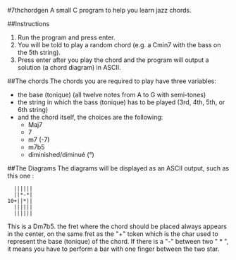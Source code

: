 #7thchordgen
A small C program to help you learn jazz chords.

##Instructions
1. Run the program and press enter.
2. You will be told to play a random chord (e.g. a Cmin7 with the bass on the 5th string).
3. Press enter after you play the chord and the program will output a solution (a chord diagram) in ASCII.

##The chords
The chords you are required to play have three variables:
* the base (tonique) (all twelve notes from A to G with semi-tones)
* the string in which the bass (tonique) has to be played (3rd, 4th, 5th, or 6th string)
* and the chord itself, the choices are the following:
  * Maj7
  * 7
  * m7 (-7)
  * m7b5
  * diminished/diminué (°)

##The Diagrams
The diagrams will be displayed as an ASCII output, such as this one :

```
  ||||||
  ||*-*|
10+||*||
  ||||||
  ||||||
```
This is a Dm7b5. the fret where the chord should be placed always appears in the center, on the same fret as the "+" token which is the char used to represent the base (tonique) of the chord. If there is a "-" between two " * ", it means you have to perform a bar with one finger between the two star.
